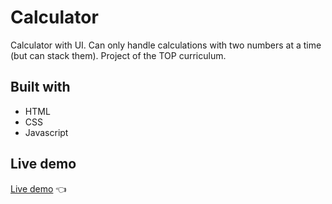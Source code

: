 # Calculator

Calculator with UI. Can only handle calculations with two numbers at a time (but can stack them).
Project of the TOP curriculum.

## Built with

- HTML
- CSS
- Javascript

## Live demo

[Live demo](https://khalwalid.github.io/calculator/) 👈
